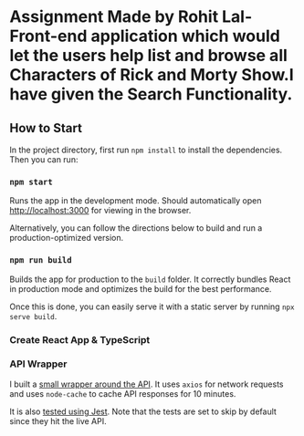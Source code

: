 # Assignment Made by Rohit Lal- Front-end application which would let the users help list and browse all Characters of Rick and Morty Show.I have given the Search Functionality.

## How to Start

In the project directory, first run `npm install` to install the dependencies. Then you can run:

### `npm start`

Runs the app in the development mode. Should automatically open
[http://localhost:3000](http://localhost:3000) for viewing in the browser.

Alternatively, you can follow the directions below to build and run a production-optimized version.

### `npm run build`

Builds the app for production to the `build` folder. It correctly bundles React in production mode
and optimizes the build for the best performance.

Once this is done, you can easily serve it with a static server by running `npx serve build`.

### Create React App & TypeScript

### API Wrapper

I built a [small wrapper around the API](src/lib/api.ts). It uses `axios` for network requests and
uses `node-cache` to cache API responses for 10 minutes.

It is also [tested using Jest](src/lib/api.test.ts). Note that the tests are set to skip by default
since they hit the live API.


